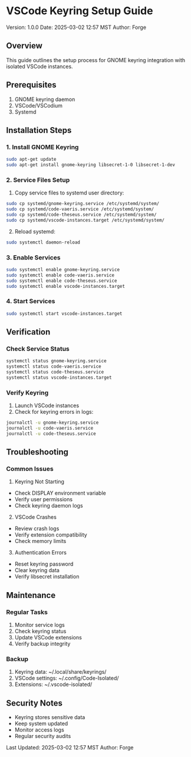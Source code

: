 # VSCode Keyring Setup Guide
Version: 1.0.0
Date: 2025-03-02 12:57 MST
Author: Forge

## Overview
This guide outlines the setup process for GNOME keyring integration with isolated VSCode instances.

## Prerequisites
1. GNOME keyring daemon
2. VSCode/VSCodium
3. Systemd

## Installation Steps

### 1. Install GNOME Keyring
```bash
sudo apt-get update
sudo apt-get install gnome-keyring libsecret-1-0 libsecret-1-dev
```

### 2. Service Files Setup
1. Copy service files to systemd user directory:
```bash
sudo cp systemd/gnome-keyring.service /etc/systemd/system/
sudo cp systemd/code-vaeris.service /etc/systemd/system/
sudo cp systemd/code-theseus.service /etc/systemd/system/
sudo cp systemd/vscode-instances.target /etc/systemd/system/
```

2. Reload systemd:
```bash
sudo systemctl daemon-reload
```

### 3. Enable Services
```bash
sudo systemctl enable gnome-keyring.service
sudo systemctl enable code-vaeris.service
sudo systemctl enable code-theseus.service
sudo systemctl enable vscode-instances.target
```

### 4. Start Services
```bash
sudo systemctl start vscode-instances.target
```

## Verification

### Check Service Status
```bash
systemctl status gnome-keyring.service
systemctl status code-vaeris.service
systemctl status code-theseus.service
systemctl status vscode-instances.target
```

### Verify Keyring
1. Launch VSCode instances
2. Check for keyring errors in logs:
```bash
journalctl -u gnome-keyring.service
journalctl -u code-vaeris.service
journalctl -u code-theseus.service
```

## Troubleshooting

### Common Issues

1. Keyring Not Starting
- Check DISPLAY environment variable
- Verify user permissions
- Check keyring daemon logs

2. VSCode Crashes
- Review crash logs
- Verify extension compatibility
- Check memory limits

3. Authentication Errors
- Reset keyring password
- Clear keyring data
- Verify libsecret installation

## Maintenance

### Regular Tasks
1. Monitor service logs
2. Check keyring status
3. Update VSCode extensions
4. Verify backup integrity

### Backup
1. Keyring data: ~/.local/share/keyrings/
2. VSCode settings: ~/.config/Code-Isolated/
3. Extensions: ~/.vscode-isolated/

## Security Notes
- Keyring stores sensitive data
- Keep system updated
- Monitor access logs
- Regular security audits

Last Updated: 2025-03-02 12:57 MST
Author: Forge